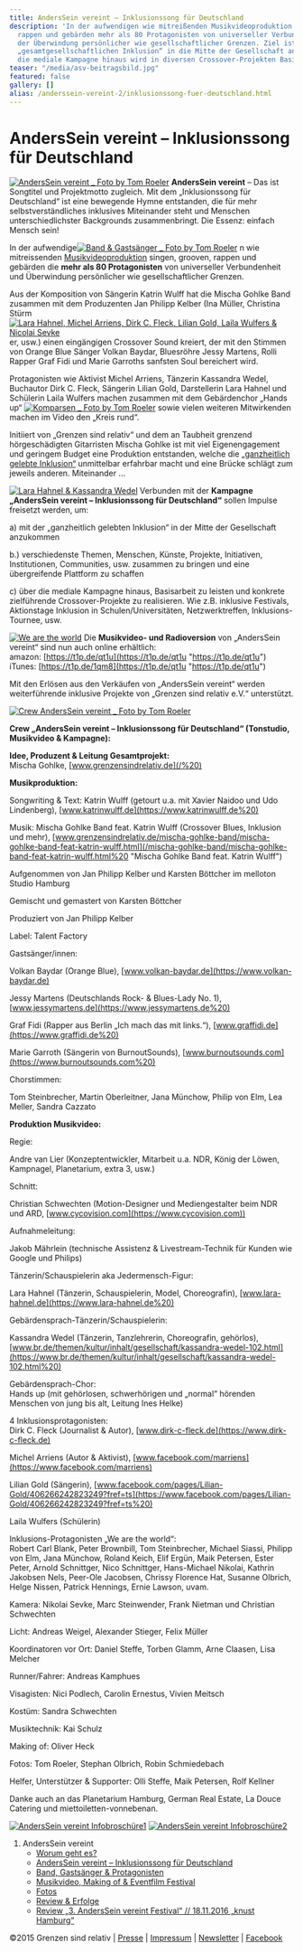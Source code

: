 ```yaml
---
title: AndersSein vereint – Inklusionssong für Deutschland
description: 'In der aufwendigen wie mitreißenden Musikvideoproduktion singen, grooven,
  rappen und gebärden mehr als 80 Protagonisten von universeller Verbundenheit und
  der Überwindung persönlicher wie gesellschaftlicher Grenzen. Ziel ist es, mit der
  „gesamtgesellschaftlichen Inklusion“ in die Mitte der Gesellschaft anzukommen. Über
  die mediale Kampagne hinaus wird in diversen Crossover-Projekten Basisarbeit geleistet. '
teaser: "/media/asv-beitragsbild.jpg"
featured: false
gallery: []
alias: /anderssein-vereint-2/inklusionssong-fuer-deutschland.html
---
```

# AndersSein vereint – Inklusionssong für Deutschland

[![AndersSein vereint _ Foto by Tom Roeler](/media/2015/04/AndersSein-vereint-Massenszene2-_-Foto-by-Tom-Roeler.jpg)](/media/2015/04/AndersSein-vereint-Massenszene2-_-Foto-by-Tom-Roeler.jpg) **AndersSein vereint** – Das ist Songtitel und Projektmotto zugleich. Mit dem „Inklusionssong für Deutschland“ ist eine bewegende Hymne entstanden, die für mehr selbstverständliches inklusives Miteinander steht und Menschen unterschiedlichster Backgrounds zusammenbringt. Die Essenz: einfach Mensch sein!

In der aufwendige[![Band & Gastsänger _ Foto by Tom Roeler](/media/2015/04/AndersSein-vereint-Band-Gastsänger-_-Foto-by-Tom-Roeler.jpg)](/media/2015/04/AndersSein-vereint-Band-Gastsänger-_-Foto-by-Tom-Roeler.jpg) n wie mitreissenden [Musikvideoproduktion](https://youtu.be/KPi9ZNp-YJQ) singen, grooven, rappen und gebärden die **mehr als 80 Protagonisten** von universeller Verbundenheit und Überwindung persönlicher wie gesellschaftlicher Grenzen.

Aus der Komposition von Sängerin Katrin Wulff hat die Mischa Gohlke Band zusammen mit dem Produzenten Jan Philipp Kelber (Ina Müller, Christina Stürm[![Lara Hahnel, Michel Arriens, Dirk C. Fleck, Lilian Gold, Laila Wulfers & Nicolai Sevke](/media/2015/04/IK_9857.jpg)](/media/2015/04/IK_9857.jpg) er, usw.) einen eingängigen Crossover Sound kreiert, der mit den Stimmen von Orange Blue Sänger Volkan Baydar, Bluesröhre Jessy Martens, Rolli Rapper Graf Fidi und Marie Garroths sanfsten Soul bereichert wird.

Protagonisten wie Aktivist Michel Arriens, Tänzerin Kassandra Wedel, Buchautor Dirk C. Fleck, Sängerin Lilian Gold, Darstellerin Lara Hahnel und Schülerin Laila Wulfers machen zusammen mit dem Gebärdenchor „Hands up“ [![Komparsen _ Foto by Tom Roeler](/media/2015/04/Komparsen-_-Foto-by-Tom-Roeler.jpg)](/media/2015/04/Komparsen-_-Foto-by-Tom-Roeler.jpg) sowie vielen weiteren Mitwirkenden machen im Video den „Kreis rund“.

Initiiert von „Grenzen sind relativ“ und dem an Taubheit grenzend hörgeschädigten Gitarristen Mischa Gohlke ist mit viel Eigenengagement und geringem Budget eine Produktion entstanden, welche die [„ganzheitlich gelebte Inklusion“](/anderssein-vereint-2/worum-geht-es.html) unmittelbar erfahrbar macht und eine Brücke schlägt zum jeweils anderen. Miteinander …

[![Lara Hahnel & Kassandra Wedel](/media/2015/04/Bildschirmfoto-2015-04-12-um-12.44.30-21.jpg)](/media/2015/04/Bildschirmfoto-2015-04-12-um-12.44.30-21.jpg) Verbunden mit der **Kampagne „AndersSein vereint – Inklusionssong für Deutschland“** sollen Impulse freisetzt werden, um:

a) mit der „ganzheitlich gelebten Inklusion“ in der Mitte der Gesellschaft anzukommen

b.) verschiedenste Themen, Menschen, Künste, Projekte, Initiativen, Institutionen, Communities, usw. zusammen zu bringen und eine übergreifende Plattform zu schaffen

c) über die mediale Kampagne hinaus, Basisarbeit zu leisten und konkrete zielführende Crossover-Projekte zu realisieren. Wie z.B. inklusive Festivals, Aktionstage Inklusion in Schulen/Universitäten, Netzwerktreffen, Inklusions-Tournee, usw.

[![We are the world](/media/2015/04/Jubelszene-e1436876863178.jpg?size=250x167)](/media/2015/04/Jubelszene.jpg) Die **Musikvideo- und Radioversion** von „AndersSein vereint“ sind nun auch online erhältlich:  
 amazon: [https://t1p.de/qt1u](https://t1p.de/qt1u "https://t1p.de/qt1u")  
 iTunes: [https://t1p.de/1qm8](https://t1p.de/qt1u "https://t1p.de/qt1u")

Mit den Erlösen aus den Verkäufen von „AndersSein vereint“ werden weiterführende inklusive Projekte von „Grenzen sind relativ e.V.“ unterstützt.

[![Crew AndersSein vereint _ Foto by Tom Roeler](/media/2015/04/AndersSein-vereint-Crew1-_-Foto-by-Tom-Roeler-2.jpg?size=1054x391)](/media/2015/04/AndersSein-vereint-Crew1-_-Foto-by-Tom-Roeler-2.jpg)

**Crew „AndersSein vereint – Inklusionssong für Deutschland“ (Tonstudio, Musikvideo & Kampagne):**

**Idee, Produzent & Leitung Gesamtprojekt:**  
 Mischa Gohlke, [www.grenzensindrelativ.de](/%20)

**Musikproduktion:**

Songwriting & Text: Katrin Wulff (getourt u.a. mit Xavier Naidoo und Udo Lindenberg), [www.katrinwulff.de](https://www.katrinwulff.de%20)

Musik: Mischa Gohlke Band feat. Katrin Wulff (Crossover Blues, Inklusion und mehr), [www.grenzensindrelativ.de/mischa-gohlke-band/mischa-gohlke-band-feat-katrin-wulff.html](/mischa-gohlke-band/mischa-gohlke-band-feat-katrin-wulff.html%20 "Mischa Gohlke Band feat. Katrin Wulff")

Aufgenommen von Jan Philipp Kelber und Karsten Böttcher im melloton Studio Hamburg

Gemischt und gemastert von Karsten Böttcher

Produziert von Jan Philipp Kelber

Label: Talent Factory

Gastsänger/innen:

Volkan Baydar (Orange Blue), [www.volkan-baydar.de](https://www.volkan-baydar.de)

Jessy Martens (Deutschlands Rock- & Blues-Lady No. 1), [www.jessymartens.de](https://www.jessymartens.de%20)

Graf Fidi (Rapper aus Berlin „Ich mach das mit links.“), [www.graffidi.de](https://www.graffidi.de%20)

Marie Garroth (Sängerin von BurnoutSounds), [www.burnoutsounds.com](https://www.burnoutsounds.com%20)

Chorstimmen:

Tom Steinbrecher, Martin Oberleitner, Jana Münchow, Philip von Elm, Lea Meller, Sandra Cazzato

**Produktion Musikvideo:**

Regie:

Andre van Lier (Konzeptentwickler, Mitarbeit u.a. NDR, König der Löwen, Kampnagel, Planetarium, extra 3, usw.)

Schnitt:

Christian Schwechten (Motion-Designer und Mediengestalter beim NDR und ARD, [www.cycovision.com](https://www.cycovision.com))

Aufnahmeleitung:

Jakob Mährlein (technische Assistenz & Livestream-Technik für Kunden wie Google und Philips)

Tänzerin/Schauspielerin aka Jedermensch-Figur:

Lara Hahnel (Tänzerin, Schauspielerin, Model, Choreografin), [www.lara-hahnel.de](https://www.lara-hahnel.de%20)

Gebärdensprach-Tänzerin/Schauspielerin:

Kassandra Wedel (Tänzerin, Tanzlehrerin, Choreografin, gehörlos), [www.br.de/themen/kultur/inhalt/gesellschaft/kassandra-wedel-102.html](https://www.br.de/themen/kultur/inhalt/gesellschaft/kassandra-wedel-102.html%20)

Gebärdensprach-Chor:  
 Hands up (mit gehörlosen, schwerhörigen und „normal“ hörenden Menschen von jung bis alt, Leitung Ines Helke)

4 Inklusionsprotagonisten:  
 Dirk C. Fleck (Journalist & Autor), [www.dirk-c-fleck.de](https://www.dirk-c-fleck.de)

Michel Arriens (Autor & Aktivist), [www.facebook.com/marriens](https://www.facebook.com/marriens)

Lilian Gold (Sängerin), [www.facebook.com/pages/Lilian-Gold/406266242823249?fref=ts](https://www.facebook.com/pages/Lilian-Gold/406266242823249?fref=ts%20)

Laila Wulfers (Schülerin)

Inklusions-Protagonisten „We are the world“:  
 Robert Carl Blank, Peter Brownbill, Tom Steinbrecher, Michael Siassi, Philipp von Elm, Jana Münchow, Roland Keich, Elif Ergün, Maik Petersen, Ester Peter, Arnold Schnittger, Nico Schnittger, Hans-Michael Nikolai, Kathrin Jakobsen Nels, Peer-Ole Jacobsen, Chrissy Florence Hat, Susanne Olbrich, Helge Nissen, Patrick Hennings, Ernie Lawson, uvam.

Kamera: Nikolai Sevke, Marc Steinwender, Frank Nietman und Christian Schwechten

Licht: Andreas Weigel, Alexander Stieger, Felix Müller

Koordinatoren vor Ort: Daniel Steffe, Torben Glamm, Arne Claasen, Lisa Melcher

Runner/Fahrer: Andreas Kamphues

Visagisten: Nici Podlech, Carolin Ernestus, Vivien Meitsch

Kostüm: Sandra Schwechten

Musiktechnik: Kai Schulz

Making of: Oliver Heck

Fotos: Tom Roeler, Stephan Olbrich, Robin Schmiedebach

Helfer, Unterstützer & Supporter: Olli Steffe, Maik Petersen, Rolf Kellner

Danke auch an das Planetarium Hamburg, German Real Estate, La Douce Catering und miettoiletten-vonnebenan.

[![AndersSein vereint Infobroschüre1](/media/2015/04/AndersSein-vereint-Infobroschüre1.jpg?size=1024x489)](/media/2015/04/AndersSein-vereint-Infobroschüre1.jpg) [![AndersSein vereint Infobroschüre2](/media/2015/04/AndersSein-vereint-Infobroschüre2.jpg?size=1024x489)](/media/2015/04/AndersSein-vereint-Infobroschüre2.jpg)

1. AndersSein vereint
   * [Worum geht es?](/anderssein-vereint-2/worum-geht-es.html)
   * [AndersSein vereint – Inklusionssong für Deutschland](/anderssein-vereint-2/inklusionssong-fuer-deutschland.html)
   * [Band, Gastsänger & Protagonisten](/anderssein-vereint-2/band-gastsaenger-protagonisten.html)
   * [Musikvideo, Making of & Eventfilm Festival](/anderssein-vereint-2/bericht-ndr-das-magazin-14-04.html)
   * [Fotos](/?page_id=1480)
   * [Review & Erfolge](/anderssein-vereint-2/status-quo-erfolge.html)
   * [Review „3. AndersSein vereint Festival“ // 18.11.2016 „knust Hamburg“](/anderssein-vereint-2/3-anderssein-vereint-festival.html)

©2015 Grenzen sind relativ | [Presse](/presse/bisherige-medienberichte.html "Presse") | [Impressum](/impressum.html) | [Newsletter](/newsletter.html) | [Facebook](https://www.facebook.com/grenzensindrelativ)
